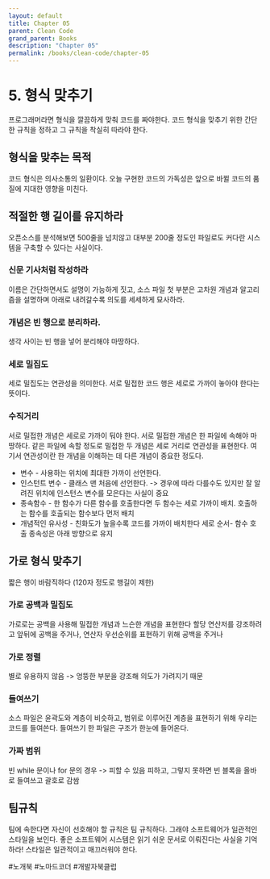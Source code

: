 ```yaml
---
layout: default
title: Chapter 05
parent: Clean Code
grand_parent: Books
description: "Chapter 05"
permalink: /books/clean-code/chapter-05
---
```


# 5. 형식 맞추기
프로그래머라면 형식을 깔끔하게 맞춰 코드를 짜야한다. 코드 형식을 맞추기 위한 간단한 규칙을 정하고 그 규칙을 착실히 따라야 한다.

## 형식을 맞추는 목적
코드 형식은 의사소통의 일환이다.
오늘 구현한 코드의 가독성은 앞으로 바뀔 코드의 품질에 지대한 영향을 미친다.

## 적절한 행 길이를 유지하라 
오픈소스를 분석해보면 500줄을 넘치않고 대부분 200줄 정도인 파일로도 커다란 시스템을 구축할 수 있다는 사실이다. 

### 신문 기사처럼 작성하라
이름은 간단하면서도 설명이 가능하게 짓고, 소스 파일 첫 부분은 고차원 개념과 알고리즘을 설명하며 아래로 내려갈수록 의도를 세세하게 묘사하라.

### 개념은 빈 행으로 분리하라.
생각 사이는 빈 행을 넣어 분리해야 마땅하다.

### 세로 밀집도
세로 밀집도는 연관성을 의미한다. 서로 밀접한 코드 행은 세로로 가까이 놓아야 한다는 뜻이다. 

### 수직거리 
서로 밀접한 개념은 세로로 가까이 둬야 한다. 서로 밀접한 개념은 한 파일에 속해야 마땅하다.
같은 파일에 속할 정도로 밀접한 두 개념은 세로 거리로 연관성을 표현한다.
여기서 연관성이란 한 개념을 이해하는 데 다른 개념이 중요한 정도다.
- 변수 - 사용하는 위치에 최대한 가까이 선언한다.
- 인스턴트 변수 -  클래스 맨 처음에 선언한다. -> 경우에 따라 다를수도 있지만 잘 알려진 위치에 인스턴스 변수를 모은다는 사실이 중요
- 종속함수 - 한 함수가 다른 함수를 호출한다면 두 함수는 세로 가까이 배치. 호출하는 함수를 호출되는 함수보다 먼저 배치
- 개념적인 유사성 - 친화도가 높을수록 코드를 가까이 배치한다
세로 순서- 함수 호출 종속성은 아래 방향으로 유지

## 가로 형식 맞추기
짧은 행이 바람직하다 (120자 정도로 행길이 제한)

### 가로 공백과 밀집도 
가로로는 공백을 사용해 밀접한 개념과 느슨한 개념을 표현한다
할당 연산저를 강조하려고 앞뒤에 공백을 주거나, 연산자 우선순위를 표현하기 위해 공백을 주거나

### 가로 정렬
별로 유용하지 않음 -> 엉뚱한 부분을 강조해 의도가 가려지기 때문

### 들여쓰기
소스 파일은 윤곽도와 계층이 비슷하고, 범위로 이루어진 계층을 표현하기 위해 우리는 코드를 들여쓴다. 
들여쓰기 한 파일은 구조가 한눈에 들어온다.

### 가짜 범위 
빈 while 문이나 for 문의 경우 -> 피할 수 있음 피하고, 그렇지 못하면 빈 블록을 올바로 들여쓰고 괄호로 감쌈

## 팀규칙 
팀에 속한다면 자신이 선호해야 할 규칙은 팀 규칙하다. 그래야 소프트웨어가 일관적인 스타일을 보인다. 
좋은 소프트웨어 시스템은 읽기 쉬운 문서로 이뤄진다는 사실을 기억하라! 스타일은 일관적이고 매끄러워야 한다. 

#노개북 #노마드코더 #개발자북클럽


  
